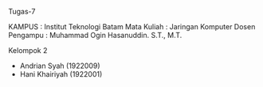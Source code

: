 Tugas-7

KAMPUS         : Institut Teknologi Batam
Mata Kuliah    : Jaringan Komputer
Dosen Pengampu : Muhammad Ogin Hasanuddin. S.T., M.T.

 
 
 Kelompok 2
- Andrian Syah (1922009)
- Hani Khairiyah (1922001)
